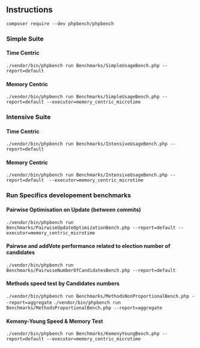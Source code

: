 ## Instructions

``` composer require --dev phpbench/phpbench ```

### Simple Suite
#### Time Centric
``` ./vendor/bin/phpbench run Benchmarks/SimpleUsageBench.php --report=default ```
#### Memory Centric
``` ./vendor/bin/phpbench run Benchmarks/SimpleUsageBench.php --report=default --executor=memory_centric_microtime ```


### Intensive Suite
#### Time Centric
``` ./vendor/bin/phpbench run Benchmarks/IntensiveUsageBench.php --report=default ```
#### Memory Centric
``` ./vendor/bin/phpbench run Benchmarks/IntensiveUsageBench.php --report=default  --executor=memory_centric_microtime ```


### Run Specifics developement benchmarks

#### Pairwise Optimisation on Update (between commits)

``` ./vendor/bin/phpbench run Benchmarks/PairwiseUpdateOptimizationBench.php --report=default --executor=memory_centric_microtime ```

#### Pairwse and addVote performance related to election number of candidates

``` ./vendor/bin/phpbench run Benchmarks/PairwiseNumberOfCandidatesBench.php --report=default ```

#### Methods speed test by Candidates numbers

``` ./vendor/bin/phpbench run Benchmarks/MethodsNonProportionalBench.php --report=aggregate ```
``` ./vendor/bin/phpbench run Benchmarks/MethodsProportionalBench.php --report=aggregate ```

#### Kemeny-Young Speed & Memory Test

``` ./vendor/bin/phpbench run Benchmarks/KemenyYoungBench.php --report=default --executor=memory_centric_microtime ```